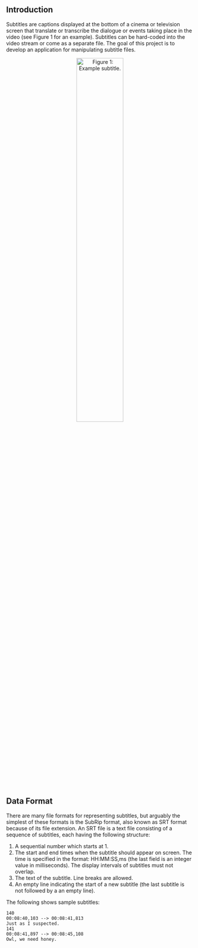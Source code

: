 ## Introduction

Subtitles are captions displayed at the bottom of a cinema or television screen that translate or transcribe the dialogue or events taking place in the video (see Figure 1 for
an example). Subtitles can be hard-coded into the video stream or come as a separate file. The goal of this project is to develop an application for manipulating subtitle files.

<p align="center">
  <img src="https://blog.opensubtitles.website/wp-content/uploads/Screenshot-2015-05-17-23.42.40-1024x576.png" width="50%" title="Figure 1: Example subtitle.">
</p>

## Data Format
There are many file formats for representing subtitles, but arguably the simplest of these formats is the SubRip format, also known as SRT format because of its file extension.
An SRT file is a text file consisting of a sequence of subtitles, each having the following structure:
<ol>
<li>A sequential number which starts at 1.</li>
<li>The start and end times when the subtitle should appear on screen. The time is specified in the format: HH:MM:SS,ms (the last field is an integer value in milliseconds). The display intervals of subtitles must not overlap.</li>
<li>The text of the subtitle. Line breaks are allowed.</li>
<li>An empty line indicating the start of a new subtitle (the last subtitle is not followed by a an empty line).</li>
</ol>

The following shows sample subtitles:
```
140
00:08:40,103 --> 00:08:41,813
Just as I suspected.
141
00:08:41,897 --> 00:08:45,108
Owl, we need honey.
```
